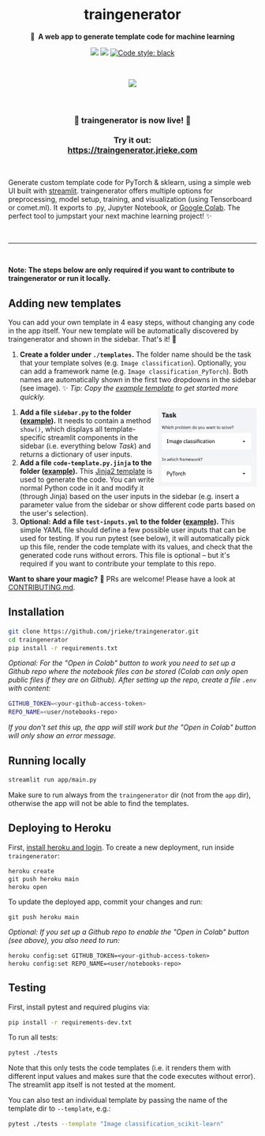<h1 align="center">
    traingenerator
</h1>

<p align="center">
    <strong>🧙&nbsp; A web app to generate template code for machine learning</strong>
</p>

<p align="center">
    <a href="https://www.buymeacoffee.com/jrieke"><img src="https://img.shields.io/badge/Buy%20me%20a-coffee-orange.svg?logo=buy-me-a-coffee&logoColor=orange"></a>
    <a href="LICENSE"><img src="https://img.shields.io/github/license/jrieke/traingenerator.svg"></a>
    <a href="https://github.com/psf/black"><img src="https://img.shields.io/badge/code%20style-black-000000.svg" alt="Code style: black"></a>
</p>

<br>

<p align="center">
    <img src="docs/assets/demo.gif" width=600>
</p>

<br>

<h3 align="center">
    🎉 traingenerator is now live! 🎉
    <br><br>
    Try it out: <br>
    <a href="https://traingenerator.jrieke.com">https://traingenerator.jrieke.com</a>
</h3>

<!--
<p align="center"><strong>
    Try it out: <br>
    >>> <a href="https://traingenerator.jrieke.com">https://traingenerator.jrieke.com</a> <<<</strong>
</p>
-->

<br>

Generate custom template code for PyTorch & sklearn, using a simple web UI built with [streamlit](https://www.streamlit.io/). traingenerator offers multiple options for preprocessing, model setup, training, and visualization (using Tensorboard or comet.ml). It exports to .py, Jupyter Notebook, or  [Google Colab](https://colab.research.google.com/). The perfect tool to jumpstart your next machine learning project! ✨

<br>

---

<br>

**Note: The steps below are only required if you want to contribute to traingenerator or run it locally.**

## Adding new templates

You can add your own template in 4 easy steps, without changing any code in the 
app itself. Your new template will be automatically discovered by traingenerator and 
shown in the sidebar. That's it! 🎈

1. **Create a folder under `./templates`.** 
The folder name should be the task that your template solves (e.g. 
`Image classification`). Optionally, you can add a framework name (e.g. 
`Image classification_PyTorch`). Both names are automatically shown in the first two 
dropdowns in the sidebar (see image). 
✨ *Tip: Copy the [example template](templates/example) to get started more quickly.* 

<img align="right" src="docs/assets/dropdowns.png" width=200>

1. **Add a file `sidebar.py` to the folder ([example](templates/example/sidebar.py)).** 
It needs to contain a method `show()`, which displays all template-specific streamlit 
components in the sidebar (i.e. everything below *Task*) and returns a dictionary of 
user inputs.
3. **Add a file `code-template.py.jinja` to the folder ([example](templates/example/code-template.py.jinja)).** 
This [Jinja2 template](https://jinja.palletsprojects.com/en/2.11.x/templates/) is used 
to generate the code. You can write normal Python code in it and modify it 
(through Jinja) based on the user inputs in the sidebar (e.g. insert a parameter 
value from the sidebar or show different code parts based on the user's selection). 
1. **Optional: Add a file `test-inputs.yml` to the folder ([example](templates/example/test-inputs.yml)).** 
This simple YAML file should define a few possible user inputs that can be used for 
testing. If you run pytest (see below), it will automatically pick up this file, render 
the code template with its values, and check that the generated code runs without 
errors. This file is optional – but it's required if you want to contribute your 
template to this repo. 

**Want to share your magic?** 🧙 PRs are welcome! Please have a look 
at [CONTRIBUTING.md](CONTRIBUTING.md). 


## Installation

```bash
git clone https://github.com/jrieke/traingenerator.git
cd traingenerator
pip install -r requirements.txt
```

*Optional: For the "Open in Colab" button to work you need to set up a Github repo 
where the notebook files can be stored (Colab can only open public files if 
they are on Github). After setting up the repo, create a file `.env` with content:*

```bash
GITHUB_TOKEN=<your-github-access-token>
REPO_NAME=<user/notebooks-repo>
```

*If you don't set this up, the app will still work but the "Open in Colab" button 
will only show an error message.*


## Running locally

```bash
streamlit run app/main.py
```

Make sure to run always from the `traingenerator` dir (not from the `app` dir), 
otherwise the app will not be able to find the templates.

## Deploying to Heroku

First, [install heroku and login](https://devcenter.heroku.com/articles/getting-started-with-python#set-up). 
To create a new deployment, run inside `traingenerator`:

```
heroku create
git push heroku main
heroku open
```

To update the deployed app, commit your changes and run:

```
git push heroku main
```

*Optional: If you set up a Github repo to enable the "Open in Colab" button (see above),
you also need to run:*

```
heroku config:set GITHUB_TOKEN=<your-github-access-token>
heroku config:set REPO_NAME=<user/notebooks-repo>
```

## Testing

First, install pytest and required plugins via:

```bash
pip install -r requirements-dev.txt
```

To run all tests: 

```bash
pytest ./tests
```

Note that this only tests the code templates (i.e. it renders them with different 
input values and makes sure that the code executes without error). The streamlit app 
itself is not tested at the moment.

You can also test an individual template by passing the name of the template dir to 
`--template`, e.g.:

```bash
pytest ./tests --template "Image classification_scikit-learn"
```
